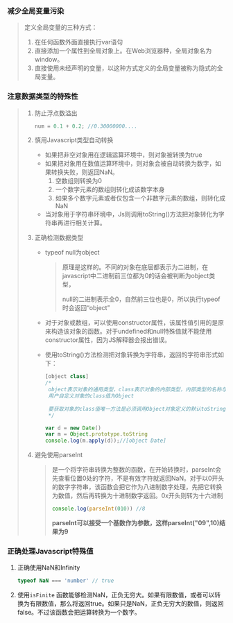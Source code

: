 ### 减少全局变量污染

> 定义全局变量的三种方式：
>
> 1. 在任何函数外面直接执行var语句
> 2. 直接添加一个属性到全局对象上。在Web浏览器种，全局对象名为window。
> 3. 直接使用未经声明的变量，以这种方式定义的全局变量被称为隐式的全局变量。

### 注意数据类型的特殊性

> 1. 防止浮点数溢出
>
>    ```javascript
>    num = 0.1 + 0.2; //0.30000000....
>    ```
>
> 2. 慎用Javascript类型自动转换
>
>    - 如果把非空对象用在逻辑运算环境中，则对象被转换为true
>    - 如果把对象用在数值运算环境中，则对象会被自动转换为数字，如果转换失败，则返回NaN。
>      1. 空数组则转换为0
>      2. 一个数字元素的数组则转化成该数字本身
>      3. 如果多个数字元素或者仅包含一个非数字元素的数组，则转化成NaN
>    - 当对象用于字符串环境中，Js则调用toString()方法把对象转化为字符串再进行相关计算。
>
> 3. 正确检测数据类型
>
>    - typeof null为object
>
>      > 原理是这样的。不同的对象在底层都表示为二进制，在javascript中二进制前三位都为0的话会被判断为object类型，
>      >
>      > null的二进制表示全0，自然前三位也是0，所以执行typeof时会返回“object”
>
>    - 对于对象或数组，可以使用constructor属性，该属性值引用的是原来构造该对象的函数。对于undefined和null特殊值就不能使用constructor属性，因为JS解释器会报出错误。
>
>    - 使用toString()方法检测把对象转换为字符串，返回的字符串形式如下：
>
>      ```javascript
>      [object class]
>      /*
>      	object表示对象的通用类型，class表示对象的内部类型，内部类型的名称与该对象的构造函数名对应。
>      	用户自定义对象的class值为Object
>      	
>      	要获取对象的class值唯一方法是必须调用Object对象定义的默认toString()方法，所以不能直接调用对象的该方法。要调用Object对象定义的默认toString()方法，可以先调用Object.prototype.toString对象默认toString()函数，再调用该函数的apply()方法在想要检测的对象上执行。
>       */
>      ```
>
>      ```javascript
>      var d = new Date()
>      var m = Object.prototype.toString
>      console.log(m.apply(d));//[object Date]
>      ```
>
> 4. 避免使用parseInt
>
>    > 是一个将字符串转换为整数的函数，在开始转换时，parseInt会先查看位置0处的字符，不是有效字符就返回NaN。对于以0开头的数字字符串，该函数会把它作为八进制数字处理，先把它转换为数值，然后再转换为十进制数字返回。0x开头则转为十六进制
>    >
>    > ```javascript
>    > console.log(parseInt(010)) //8
>    > ```
>    >
>    > **parseInt可以接受一个基数作为参数，这样parseInt("09",10)结果为9** 
>
> 

### 正确处理Javascript特殊值

1. 正确使用NaN和Infinity

   ```javascript
   typeof NaN === 'number' // true
   ```

2. 使用`isFinite` 函数能够检测NaN，正负无穷大。如果有限数值，或者可以转换为有限数值，那么将返回true。如果只是NaN，正负无穷大的数值，则返回false。不过该函数会把运算转换为一个数字。